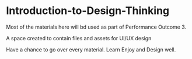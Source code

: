 # Introduction-to-Design-Thinking

Most of the materials here will bd used as part of Performance Outcome 3.

A space created to contain files and assets for UI/UX design

Have a chance to go over every material.
Learn Enjoy and Design well.
